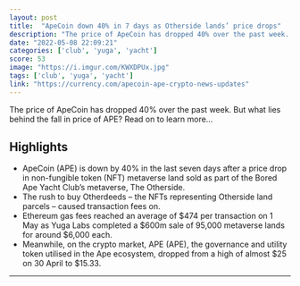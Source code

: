 ```yaml
---
layout: post
title:  "ApeCoin down 40% in 7 days as Otherside lands’ price drops"
description: "The price of ApeCoin has dropped 40% over the past week. But what lies behind the fall in price of APE? Read on to learn more…"
date: "2022-05-08 22:09:21"
categories: ['club', 'yuga', 'yacht']
score: 53
image: "https://i.imgur.com/KWXDPUx.jpg"
tags: ['club', 'yuga', 'yacht']
link: "https://currency.com/apecoin-ape-crypto-news-updates"
---
```


The price of ApeCoin has dropped 40% over the past week. But what lies behind the fall in price of APE? Read on to learn more…

## Highlights

- ApeCoin (APE) is down by 40% in the last seven days after a price drop in non-fungible token (NFT) metaverse land sold as part of the Bored Ape Yacht Club’s metaverse, The Otherside.
- The rush to buy Otherdeeds – the NFTs representing Otherside land parcels – caused transaction fees on.
- Ethereum gas fees reached an average of $474 per transaction on 1 May as Yuga Labs completed a $600m sale of 95,000 metaverse lands for around $6,000 each.
- Meanwhile, on the crypto market, APE (APE), the governance and utility token utilised in the Ape ecosystem, dropped from a high of almost $25 on 30 April to $15.33.

---
